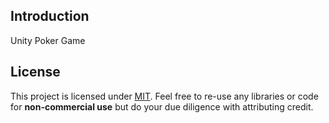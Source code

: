 ## Introduction

Unity Poker Game

## License

This project is licensed under [MIT](https://github.com/asathkumara/CSharp-Poker-Game/blob/master/LICENSE). Feel free to re-use any libraries or code for **non-commercial use** but do your due diligence with attributing credit.
